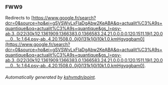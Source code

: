 ### FWW9

Redirects to [https://www.google.fr/search?dcr=0&source=hp&ei=gSVSWvLxFIaDgAbw2KeABA&q=actualit%C3%A9s+quantique&oq=actualit%C3%A9s+quantique&gs_l=psy-ab.3..0i22i30k1l2.1361909.1366383.0.1366583.24.21.0.0.0.0.120.1511.19j1.20.0....0...1c.1.64.psy-ab..4.20.1508.0..0j0i131k1j0i10k1.0.kmHgyqgbam0](https://www.google.fr/search?dcr=0&source=hp&ei=gSVSWvLxFIaDgAbw2KeABA&q=actualit%C3%A9s+quantique&oq=actualit%C3%A9s+quantique&gs_l=psy-ab.3..0i22i30k1l2.1361909.1366383.0.1366583.24.21.0.0.0.0.120.1511.19j1.20.0....0...1c.1.64.psy-ab..4.20.1508.0..0j0i131k1j0i10k1.0.kmHgyqgbam0).

###### Automatically generated by [kshvmdn/point](https://github.com/kshvmdn/point).
